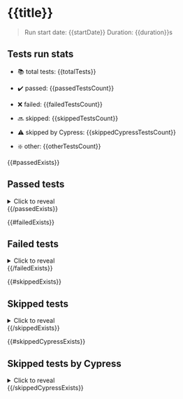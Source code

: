 # {{title}}

> Run start date: {{startDate}}
> Duration: {{duration}}s

## Tests run stats

- 📚 total tests: {{totalTests}}

- ✔️ passed: {{passedTestsCount}}

- ❌ failed: {{failedTestsCount}}

- 🔜 skipped: {{skippedTestsCount}}

- ⚠️ skipped by Cypress: {{skippedCypressTestsCount}}

- ❇️ other: {{otherTestsCount}}

{{#passedExists}}
## Passed tests

<details>
<summary>Click to reveal</summary>
<article>
  {{#passedTests}}
  ✔️ - Path: {{path}}, test: {{title}}
  <video width="320" height="240" controls>
    <source src='{{context}}' type="video/mp4">
  </video>
  {{/passedTests}}
</article>
</details>
{{/passedExists}}

{{#failedExists}}
## Failed tests

<details>
<summary>Click to reveal</summary>
<article>
  {{#failedTests}}💢 - Path: {{path}}, test: {{title}}

```diff
  {{err.message}}
```

{{/failedTests}}
</article>
</details>
{{/failedExists}}

{{#skippedExists}}
## Skipped tests

<details>
<summary>Click to reveal</summary>
<article>
  {{#skippedTests}}🔜 - Path: {{path}}, test: {{title}}{{/skippedTests}}
</article>
</details>
{{/skippedExists}}

{{#skippedCypressExists}}
## Skipped tests by Cypress

<details>
<summary>Click to reveal</summary>
<article>
  {{#skippedCypress}}⚠️ - Path: {{path}}, test: {{title}}{{/skippedCypress}}
</article>
</details>
{{/skippedCypressExists}}
